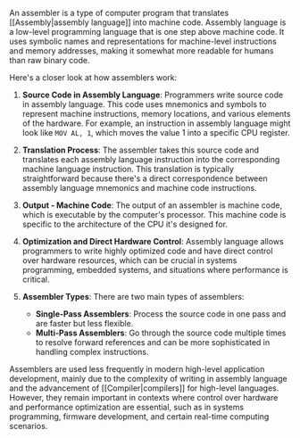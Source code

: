 An assembler is a type of computer program that translates [[Assembly|assembly language]] into machine code. Assembly language is a low-level programming language that is one step above machine code. It uses symbolic names and representations for machine-level instructions and memory addresses, making it somewhat more readable for humans than raw binary code.

Here's a closer look at how assemblers work:

1. **Source Code in Assembly Language**: Programmers write source code in assembly language. This code uses mnemonics and symbols to represent machine instructions, memory locations, and various elements of the hardware. For example, an instruction in assembly language might look like `MOV AL, 1`, which moves the value 1 into a specific CPU register.
    
2. **Translation Process**: The assembler takes this source code and translates each assembly language instruction into the corresponding machine language instruction. This translation is typically straightforward because there's a direct correspondence between assembly language mnemonics and machine code instructions.
    
3. **Output - Machine Code**: The output of an assembler is machine code, which is executable by the computer's processor. This machine code is specific to the architecture of the CPU it's designed for.
    
4. **Optimization and Direct Hardware Control**: Assembly language allows programmers to write highly optimized code and have direct control over hardware resources, which can be crucial in systems programming, embedded systems, and situations where performance is critical.
    
5. **Assembler Types**: There are two main types of assemblers:
    
    - **Single-Pass Assemblers**: Process the source code in one pass and are faster but less flexible.
    - **Multi-Pass Assemblers**: Go through the source code multiple times to resolve forward references and can be more sophisticated in handling complex instructions.

Assemblers are used less frequently in modern high-level application development, mainly due to the complexity of writing in assembly language and the advancement of [[Compiler|compilers]] for high-level languages. However, they remain important in contexts where control over hardware and performance optimization are essential, such as in systems programming, firmware development, and certain real-time computing scenarios.